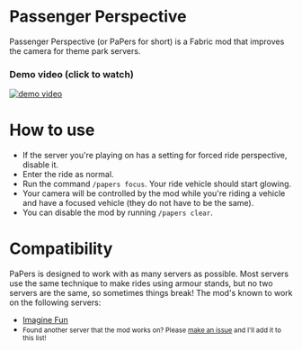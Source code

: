 # Passenger Perspective

Passenger Perspective (or PaPers for short) is a Fabric mod that improves the camera for theme park servers.

### Demo video (click to watch)
[![demo video](https://img.youtube.com/vi/TC_92oMWGjE/0.jpg)](https://youtu.be/https://youtu.be/TC_92oMWGjE)

# How to use

- If the server you're playing on has a setting for forced ride perspective, disable it.
- Enter the ride as normal.
- Run the command `/papers focus`. Your ride vehicle should start glowing.
- Your camera will be controlled by the mod while you're riding a vehicle and have a focused vehicle (they do not have 
to be the same).
- You can disable the mod by running `/papers clear`.

# Compatibility
PaPers is designed to work with as many servers as possible. Most servers use the same technique to make rides using 
armour stands, but no two servers are the same, so sometimes things break!
The mod's known to work on the following servers:
- [Imagine Fun](https://imaginefun.net)
- <small>Found another server that the mod works on? Please [make an issue](https://github.com/lucyydotp/passenger-perspective/issues/new) and I'll add it to this list!</small>
